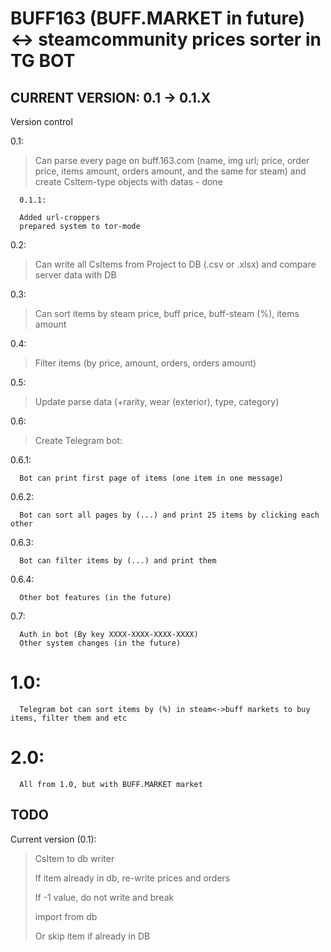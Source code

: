 # BUFF163 (BUFF.MARKET in future) <-> steamcommunity prices sorter in TG BOT

## CURRENT VERSION: 0.1 -> 0.1.X

Version control

0.1:
  
  >Can parse every page on buff.163.com (name, img url; price, order price, items amount, orders amount, and the same for steam) and create CsItem-type objects with datas - done
  
      0.1.1:
      
      Added url-croppers
      prepared system to tor-mode
  
0.2:

  >Can write all CsItems from Project to DB (.csv or .xlsx) and compare server data with DB
  
0.3:

  >Can sort items by steam price, buff price, buff-steam (%), items amount
  
0.4:

  >Filter items (by price, amount, orders, orders amount)
  
0.5:

  >Update parse data (+rarity, wear (exterior), type, category)
  
0.6:

  >Create Telegram bot:
  
  0.6.1:
  
      Bot can print first page of items (one item in one message)
    
  0.6.2:
  
      Bot can sort all pages by (...) and print 25 items by clicking each other
    
   0.6.3:
   
      Bot can filter items by (...) and print them
    
   0.6.4:
    
      Other bot features (in the future)
      
0.7:
      
      Auth in bot (By key XXXX-XXXX-XXXX-XXXX)
      Other system changes (in the future)
  
# 1.0:
      Telegram bot can sort items by (%) in steam<->buff markets to buy items, filter them and etc
  
# 2.0:
      All from 1.0, but with BUFF.MARKET market


## TODO

Current version (0.1):
  > CsItem to db writer
  > 
  > If item already in db, re-write prices and orders
  > 
  > If -1 value, do not write and break
  > 
  > import from db
  >
  > Or skip item if already in DB
  


